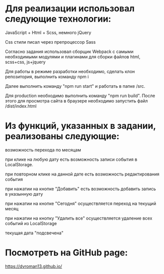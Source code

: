 Для реализации использовал следующие технологии:
==========================================

JavaScript + Html + Scss, немного jQuery

Css стили писал через препроцессор Sass

Согласно задания использовал сборщик Webpack с самыми необходимыми модулями и плагинами для сборки файлов html, scss+css, js+jquery

Для работы в режиме разработки необходимо, сделать клон репозитория, выполнить команду npm i

Далее  выполнить команду "npm run start" и работать в папке /src.

Для production необходимо выполнить команду "npm run build". После этого для просмотра сайта в браузере необходимо запустить файл /dist/index.html

Из функций, указанных в задании, реализованы следующие:
==========================================

возможность перехода по месяцам

при клике на любую дату  есть возможность записи события в LocalStorage.

при повторном клике на данной дате есть возможность редактирования события

при нажатии на кнопке "Добавить" есть возможность добавить запись в указынную дату

при нажатии на кнопке "Сегодня" осуществляется переход на текущий месяц

при нажатии на кнопку "Удалить все" осуществляется удаление всех событий из LocalStorage

текущая дата "подсвечена"

Посмотреть на GitHub page:
==========================================
https://dvroman13.github.io/
